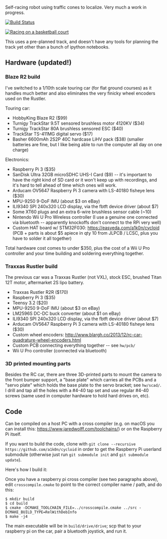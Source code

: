 Self-racing robot using traffic cones to localize. Very much a work in progress.

[![Build Status](https://travis-ci.org/a1k0n/cycloid.svg?branch=master)](https://travis-ci.org/a1k0n/cycloid)

[![Racing on a basketball court](https://img.youtube.com/vi/abS4v-PrAvE/0.jpg)](https://www.youtube.com/watch?v=abS4v-PrAvE)

This uses a pre-planned track, and doesn't have any tools for planning the
track yet other than a bunch of ipython notebooks.


## Hardware (updated!)

### Blaze R2 build
I've switched to a 1/10th scale touring car (for flat ground courses) as it
handles much better and also eliminates the very finicky wheel encoders used on
the Rustler.

Touring car:

 - HobbyKing Blaze R2 ($99)
 - Turnigy TrackStar 9.5T sensored brushless motor 4120KV ($34)
 - Turnigy TrackStar 80A brushless sensored ESC ($40)
 - TrackStar TS-411MG digital servo ($17)
 - Basher 6600mAh 2S2P 40C hardcase LiHV pack ($38) (smaller batteries are
   fine, but I like being able to run the computer all day on one charge)

Electronics:

 - Raspberry Pi 3 ($35)
 - SanDisk Ultra 32GB microSDHC UHS-I Card ($9) -- it's important to have the
   right kind of SD card or it won't keep up with recordings, and it's hard to
   tell ahead of time which ones will work.
 - Arducam OV5647 Raspberry Pi 3 camera with LS-40180 fisheye lens ($30)
 - MPU-9250 9-DoF IMU (about $3 on eBay)
 - ILI9340 SPI 240x320 LCD display, via the fbtft device driver (about $7)
 - Some XT60 plugs and an extra 6-wire brushless sensor cable (~10)
 - Nintendo Wii U Pro Wireless controller (I use a genuine one connected via
   bluetooth -- apparently knockoffs don't connect to the RPi very well)
 - Custom HAT board w/ STM32F030: https://easyeda.com/a1k0n/cycloid (PCB +
   parts is about $5 apiece in qty 10 from JLPCB / LCSC, plus you have to
   solder it all together)

Total hardware cost comes to under $350, plus the cost of a Wii U Pro
controller and your time building and soldering everything together.

### Traxxas Rustler build

The previous car was a Traxxas Rustler (not VXL), stock ESC, brushed Titan 12T
motor, aftermarket 2S lipo battery.

 - Traxxas Rustler R2R ($170)
 - Raspberry Pi 3 ($35)
 - Teensy 3.2 ($20)
 - MPU-9250 9-DoF IMU (about $3 on eBay)
 - LM2596S DC-DC buck converter (about $1 on eBay)
 - ILI9340 SPI 240x320 LCD display, via the fbtft device driver (about $7)
 - Arducam OV5647 Raspberry Pi 3 camera with LS-40180 fisheye lens ($30)
 - Custom wheel encoders: http://www.blargh.co/2013/12/rc-car-quadrature-wheel-encoders.html
 - Custom PCB connecting everything together -- see `hw/pcb/`
 - Wii U Pro controller (connected via bluetooth)

### 3D printed mounting parts

Besides the RC car, there are three 3D-printed parts to mount the camera to the
front bumper support, a "base plate" which carries all the PCBs and a "servo
plate" which holds the base plate to the servo bracket; see `hw/scad/`. I drill
and tap all the holes with a #4-40 tap set and use regular #4-40 screws (same
used in computer hardware to hold hard drives on, etc).

## Code

Can be compiled on a host PC with a cross compiler (e.g. on macOS you can
install this: https://www.jaredwolff.com/toolchains/) or on the Raspberry Pi
itself.

If you want to build the code, clone with `git clone --recursive
https://github.com/a1k0n/cycloid` in order to get the Raspberry Pi userland
submodule (otherwise just run `git submodule init` and `git submodule update`).

Here's how I build it:

Once you have a raspberry pi cross compiler (see two paragraphs above), edit
`crosscompile.cmake` to point to the correct compiler name / path, and do this:

```
$ mkdir build
$ cd build
$ cmake -DCMAKE_TOOLCHAIN_FILE=../crosscompile.cmake ../src -DCMAKE_BUILD_TYPE=RelWithDebInfo
$ make -j4
```

The main executable will be in `build/drive/drive`; scp that to your raspberry
pi on the car, pair a bluetooth joystick, and run it.

